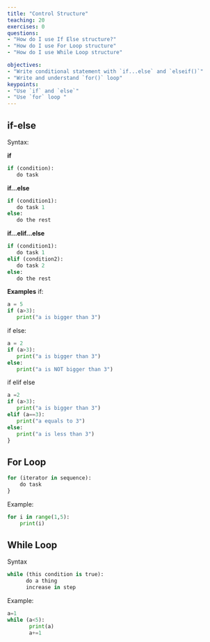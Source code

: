 ```yaml
---
title: "Control Structure"
teaching: 20
exercises: 0
questions:
- "How do I use If Else structure?"
- "How do I use For Loop structure"
- "How do I use While Loop structure"

objectives:
- "Write conditional statement with `if...else` and `elseif()`"
- "Write and understand `for()` loop"
keypoints:
- "Use `if` and `else`"
- "Use `for` loop "
---
```


## if-else
Syntax:

**if**
```python
if (condition):
   do task
```

**if...else**
```python
if (condition1):
   do task 1
else:
   do the rest
```

**if...elif...else**
```python
if (condition1):
   do task 1
elif (condition2):
   do task 2
else:
   do the rest
```

**Examples**
if:
```python
a = 5
if (a>3):
   print("a is bigger than 3")
```

if else:

```python
a = 2
if (a>3):
   print("a is bigger than 3")
else:
   print("a is NOT bigger than 3")
```

if elif else

```python
a =2
if (a>3):
   print("a is bigger than 3")
elif (a==3):
   print("a equals to 3")
else:
   print("a is less than 3")
}
```


## For Loop

```python
for (iterator in sequence):
    do task
}
```

Example:
```python
for i in range(1,5):
    print(i)
```

## While Loop
Syntax
```python
while (this condition is true):
      do a thing
      increase in step

```

Example:
```python
a=1
while (a<5):
       print(a)
       a+=1
```

